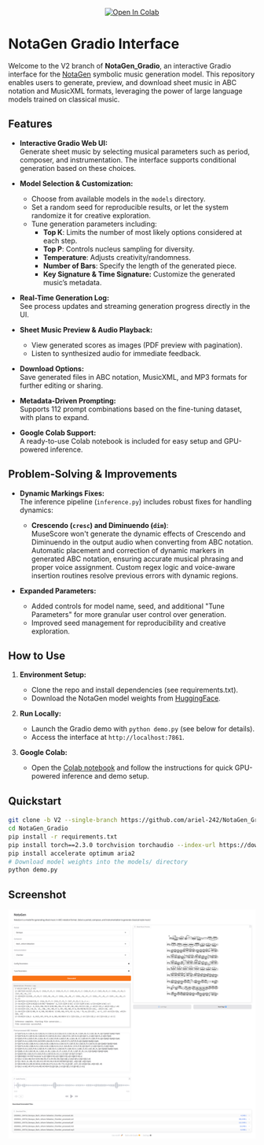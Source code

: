 <p align="center">
<a href="https://colab.research.google.com/github/ariel-242/NotaGen_Gradio/blob/V2/NotaGen_Gradio.ipynb" target="_parent"><img src="https://colab.research.google.com/assets/colab-badge.svg" alt="Open In Colab"/></a>
</p>

# NotaGen Gradio Interface

Welcome to the V2 branch of **NotaGen_Gradio**, an interactive Gradio interface for the [NotaGen](https://github.com/ElectricAlexis/NotaGen)  symbolic music generation model. This repository enables users to generate, preview, and download sheet music in ABC notation and MusicXML formats, leveraging the power of large language models trained on classical music.

## Features

- **Interactive Gradio Web UI:**  
  Generate sheet music by selecting musical parameters such as period, composer, and instrumentation. The interface supports conditional generation based on these choices.

- **Model Selection & Customization:**  
  - Choose from available models in the `models` directory.
  - Set a random seed for reproducible results, or let the system randomize it for creative exploration.
  - Tune generation parameters including:
    - **Top K**: Limits the number of most likely options considered at each step.
    - **Top P**: Controls nucleus sampling for diversity.
    - **Temperature**: Adjusts creativity/randomness.
    - **Number of Bars**: Specify the length of the generated piece.
    - **Key Signature & Time Signature:** Customize the generated music’s metadata.

- **Real-Time Generation Log:**  
  See process updates and streaming generation progress directly in the UI.

- **Sheet Music Preview & Audio Playback:**  
  - View generated scores as images (PDF preview with pagination).
  - Listen to synthesized audio for immediate feedback.

- **Download Options:**  
  Save generated files in ABC notation, MusicXML, and MP3 formats for further editing or sharing.

- **Metadata-Driven Prompting:**  
  Supports 112 prompt combinations based on the fine-tuning dataset, with plans to expand.

- **Google Colab Support:**  
  A ready-to-use Colab notebook is included for easy setup and GPU-powered inference.

## Problem-Solving & Improvements

- **Dynamic Markings Fixes:**  
  The inference pipeline (`inference.py`) includes robust fixes for handling dynamics:
  - **Crescendo (`cresc`) and Diminuendo (`dim`)**:  
    MuseScore won't generate the dynamic effects of Crescendo and Diminuendo in the output audio when converting from ABC notation. Automatic placement and correction of dynamic markers in generated ABC notation, ensuring accurate musical phrasing and proper voice assignment. Custom regex logic and voice-aware insertion routines resolve previous errors with dynamic regions.

- **Expanded Parameters:**  
  - Added controls for model name, seed, and additional "Tune Parameters" for more granular user control over generation.
  - Improved seed management for reproducibility and creative exploration.

## How to Use

1. **Environment Setup:**  
   - Clone the repo and install dependencies (see requirements.txt).
   - Download the NotaGen model weights from [HuggingFace](https://huggingface.co/ElectricAlexis/NotaGen).

2. **Run Locally:**  
   - Launch the Gradio demo with `python demo.py` (see below for details).
   - Access the interface at `http://localhost:7861`.

3. **Google Colab:**  
   - Open the [Colab notebook](https://colab.research.google.com/github/ariel-242/NotaGen_Gradio/blob/V2/NotaGen_Gradio.ipynb) and follow the instructions for quick GPU-powered inference and demo setup.

## Quickstart

```bash
git clone -b V2 --single-branch https://github.com/ariel-242/NotaGen_Gradio.git
cd NotaGen_Gradio
pip install -r requirements.txt
pip install torch==2.3.0 torchvision torchaudio --index-url https://download.pytorch.org/whl/cu118
pip install accelerate optimum aria2
# Download model weights into the models/ directory
python demo.py
```

## Screenshot

<p align="center">
  <img src="illustration.png" alt="">
</p>
